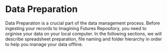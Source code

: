 # Data Preparation

Data Preparation is a crucial part of the data management process. Before ingesting your records to Imagining Futures Repository, you need to orginise your data on your local computer. In the following sections, we will describe spreadsheet preparation, file naming and folder hierarchy in order to help you manage your data offline.


